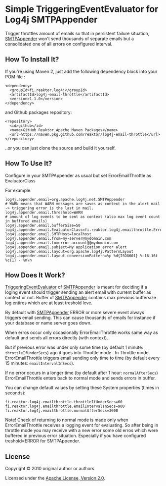 Simple TriggeringEventEvaluator for Log4j SMTPAppender
======================================================

Trigger throttles amount of emails so that in persistent failure situation,
[SMTPAppender] won't send thousands of separate emails but a consolidated one of all errors on configured interval.

How To Install It?
-----------------

If you're using Maven 2, just add the following dependency block into your POM file :

    <dependency>
      <groupId>fi.reaktor.log4j</groupId>
      <artifactId>log4j-email-throttle</artifactId>
      <version>1.1.0</version>
    </dependency>

  and Github packages repository:

    <repository>
      <id>github</id>
      <name>GitHub Reaktor Apache Maven Packages</name>
      <url>https://maven.pkg.github.com/reaktor/log4j-email-throttle</url>
    </repository>

..or you can just clone the source and build it yourself.

How To Use It?
--------------

Configure in your SMTPAppender as usual but set ErrorEmailThrottle as EvaluatorClass

For example:

    log4j.appender.email=org.apache.log4j.net.SMTPAppender
    # WARN means that WARN messages are saves as context in the alert mail -> triggering error is the last in mail.
    log4j.appender.email.threshold=WARN
    # amount of log events to be sent as context (also max log event count in buffered emails)
    log4j.appender.email.bufferSize=50
    log4j.appender.email.EvaluatorClass=fi.reaktor.log4j.emailthrottle.ErrorEmailThrottle
    log4j.appender.email.SMTPHost=localhost
    log4j.appender.email.from=my-server@mydomain.com
    log4j.appender.email.to=error-account@@mydomain.com
    log4j.appender.email.subject=My application error alert
    log4j.appender.email.layout=org.apache.log4j.PatternLayout
    log4j.appender.email.layout.conversionPattern=%p %d{ISO8601} %-16.16t %c{1} - %m\n

How Does It Work?
-----------------

[TriggeringEventEvaluator] of [SMTPAppender] is meant for deciding if a loging event should trigger sending an alert email with current buffer as context or not.
Buffer of [SMTPAppender] contains max previous buffersize log entires which are at least treshold leve.

By default with [SMTPAppender] ERROR or more severe event always triggers email sending.
This can cause thousands of emails for instance if your database or name server goes down.

When erros occur only occasionally ErrorEmailThrottle works same way as default and sends all errors directly (with context).

But if previous error was under only some time (by default 1 minute: `throttleIfUnderSecs`) ago it goes into Throttle mode .
In Throttle mode ErrorEmailThrottle triggers email sending only time to time (by default every 15 minutes: `emailIntervalInSecs`).

If no error occurs in a longer time (by default after 1 hour: `normalAfterSecs`) ErrorEmailThrottle enters back to normal mode and sends errors in buffer.

You can change default values by setting these System properties (times in seconds):

    fi.reaktor.log4j.emailthrottle.throttleIfUnderSecs=60
    fi.reaktor.log4j.emailthrottle.emailIntervalInSecs=900
    fi.reaktor.log4j.emailthrottle.normalAfterSecs=3600

Note! Check of returning to normal mode is made only when ErrorEmailThrottle receives a logging event for evaluating.
So after being in throttle mode you may receive with a new error some old erros which were buffered in previous error situation.
Especially if you have configured treshold=ERROR for SMTPAppender.


[SMTPAppender]: http://logging.apache.org/log4j/1.2/apidocs/org/apache/log4j/net/SMTPAppender.html
[TriggeringEventEvaluator]: http://logging.apache.org/log4j/1.2/apidocs/org/apache/log4j/spi/TriggeringEventEvaluator.html

License
-------

Copyright © 2010 original author or authors

Licensed under the
[Apache License, Version 2.0](http://www.apache.org/licenses/LICENSE-2.0).
